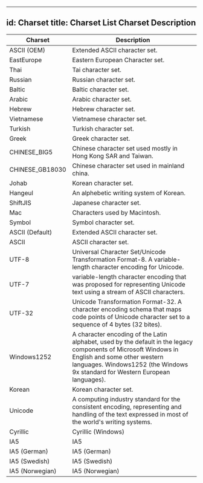 ---
id: Charset
title: Charset List Charset Description  
------  
Charset | Description  
--|-- 
ASCII (OEM) | Extended ASCII character set.  
EastEurope | Eastern European Character set.  
Thai | Tai character set.  
Russian | Russian character set.  
Baltic | Baltic character set.  
Arabic | Arabic character set.  
Hebrew | Hebrew character set.  
Vietnamese | Vietnamese character set.  
Turkish | Turkish character set.  
Greek  | Greek character set.  
CHINESE_BIG5 | Chinese character set used mostly in Hong Kong SAR and Taiwan.  
CHINESE_GB18030 | Chinese character set used in mainland china.  
Johab | Korean character set.  
Hangeul | An alphebetic writing system of Korean.  
ShiftJIS | Japanese character set.  
Mac | Characters used by Macintosh.  
Symbol | Symbol character set.  
ASCII (Default) | Extended ASCII character set.  
ASCII | ASCII character set.  
UTF-8 | Universal Character Set/Unicode Transformation Format-8. A variable-length character encoding for Unicode.  
UTF-7 | variable-length character encoding that was proposed for representing Unicode text using a stream of ASCII characters.  
UTF-32 | Unicode Transformation Format-32. A character encoding schema that maps code points of Unicode character set to a sequence of 4 bytes (32 bites). 
Windows1252 | A character encoding of the Latin alphabet, used by the default in the legacy components of Microsoft Windows in English and some other western languages. Windows1252 (the Windows 9x standard for Western European languages).  
Korean | Korean character set.  
Unicode | A computing industry standard for the consistent encoding, representing and handling of the text expressed in most of the world's writing systems.  
Cyrillic | Cyrillic (Windows)  
IA5 | IA5  
IA5 (German) | IA5 (German)  
IA5 (Swedish) | IA5 (Swedish)  
IA5 (Norwegian) | IA5 (Norwegian)  
  
